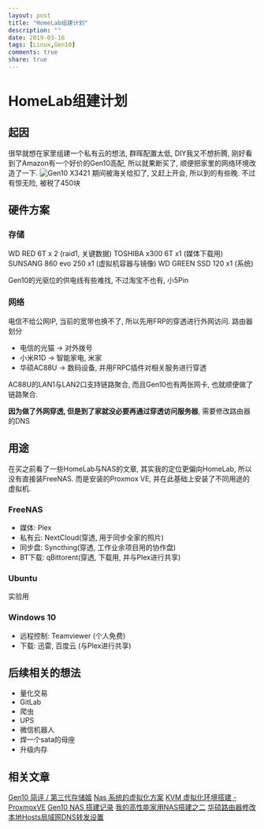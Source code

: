 ```yaml
---
layout: post
title: "HomeLab组建计划"
description: ""
date: 2019-03-16
tags: [Linux,Gen10]
comments: true
share: true
---
```

# HomeLab组建计划
## 起因
很早就想在家里组建一个私有云的想法, 群晖配置太低, DIY我又不想折腾, 刚好看到了Amazon有一个好价的Gen10高配, 所以就果断买了, 顺便把家里的网络环境改造了一下.
![Gen10 X3421](http://pic-blog.test.upcdn.net/2019/01/29/15487283917491.jpg)
期间被海关给扣了, 又赶上开会, 所以到的有些晚. 不过有惊无险, 被税了450块

## 硬件方案
### 存储
WD       RED 6T x 2 (raid1, 关键数据)
TOSHIBA  x300 6T x1 (媒体下载用)
SUNSANG  860 evo 250 x1 (虚拟机容器与镜像)
WD GREEN SSD 120 x1 (系统)

Gen10的光驱位的供电线有些难找, 不过淘宝不也有, 小5Pin

### 网络
电信不给公网IP, 当前的宽带也换不了, 所以先用FRP的穿透进行外网访问.
路由器划分
* 电信的光猫 -> 对外拨号
* 小米R1D -> 智能家电, 米家
* 华硕AC88U -> 数码设备, 并用FRPC插件对相关服务进行穿透

AC88U的LAN1与LAN2口支持链路聚合, 而且Gen10也有两张网卡, 也就顺便做了链路聚合.

**因为做了外网穿透, 但是到了家就没必要再通过穿透访问服务器**, 需要修改路由器的DNS

## 用途
在买之前看了一些HomeLab与NAS的文章, 其实我的定位更偏向HomeLab, 所以没有直接装FreeNAS. 而是安装的Proxmox VE, 并在此基础上安装了不同用途的虚拟机.

### FreeNAS
* 媒体: Plex
* 私有云: NextCloud(穿透, 用于同步全家的照片)
* 同步盘: Syncthing(穿透, 工作业余项目用的协作盘)
* BT下载: qBittorent(穿透, 下载用, 并与Plex进行共享)

### Ubuntu
实验用

### Windows 10
* 远程控制: Teamviewer (个人免费)
* 下载: 迅雷, 百度云 (与Plex进行共享)
 
## 后续相关的想法
* 量化交易
* GitLab
* 爬虫
* UPS
* 微信机器人
* 焊一个sata的母座
* 升级内存
 
## 相关文章
[Gen10 简评 / 第三代存储姬](https://wacky.one/blog/microserver-gen10/)
[Nas 系统的虚拟化方案](https://zhuanlan.zhihu.com/p/55025102)
[KVM 虚拟化环境搭建 - ProxmoxVE](https://zhuanlan.zhihu.com/p/49118355)
[Gen10 NAS 搭建记录](http://blog.15cm.net/2018/03/24/gen10-nas-record-hardware-system/)
[我的高性能家用NAS搭建之二](https://www.chiphell.com/thread-1827664-1-1.html)
[华硕路由器修改本地Hosts局域网DNS转发设置](https://www.bliner.me/2018/08/set_local_DNS_forward_on_router/)